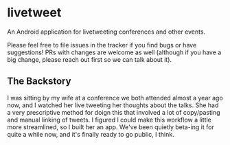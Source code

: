 # livetweet
An Android application for livetweeting conferences and other events.

Please feel free to file issues in the tracker if you find bugs or have suggestions! PRs with changes are welcome as well (although if you have a big change, please reach out first so we can talk about it).

## The Backstory
I was sitting by my wife at a conference we both attended almost a year ago now, and I watched her live tweeting her thoughts about the talks. 
She had a very prescriptive method for doign this that involved a lot of copy/pasting and manual linking of tweets.
I figured I could make this workflow a little more streamlined, so I built her an app. We've been quietly beta-ing it for quite a while now, and it's finally ready to go public, I think.
